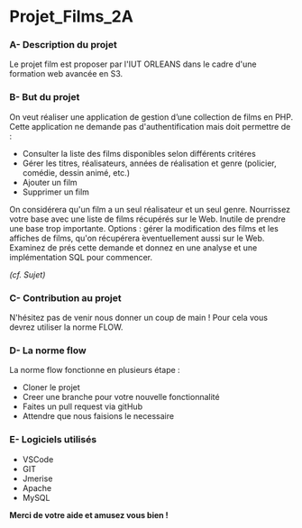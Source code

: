 # Projet_Films_2A

### A- Description du projet

Le projet film est proposer par l'IUT ORLEANS dans le cadre d'une formation web avancée en S3.

### B- But du projet

On veut réaliser une application de gestion d’une collection de films en PHP. Cette application ne demande pas
d'authentification mais doit permettre de :
-  Consulter la liste des films disponibles selon différents critéres
-  Gérer les titres, réalisateurs, années de réalisation et genre (policier, comédie, dessin animé, etc.)
-  Ajouter un film
-  Supprimer un film
  
On considérera qu'un film a un seul réalisateur et un seul genre. Nourrissez votre base avec une liste de films
récupérés sur le Web. Inutile de prendre une base trop importante. Options : gérer la modification des films et les
affiches de films, qu'on récupérera  ́eventuellement aussi sur le Web. Examinez de prés cette demande et donnez
en une analyse et une implémentation SQL pour commencer.

*(cf. Sujet)*
### C- Contribution au projet

N'hésitez pas de venir nous donner un coup de main ! Pour cela vous devrez utiliser la norme FLOW.

### D- La norme flow

La norme flow fonctionne en plusieurs étape :

- Cloner le projet
- Creer une branche pour votre nouvelle fonctionnalité
- Faites un pull request via gitHub
- Attendre que nous faisions le necessaire

### E- Logiciels utilisés

- VSCode
- GIT
- Jmerise
- Apache
- MySQL

**Merci de votre aide et amusez vous bien !**

